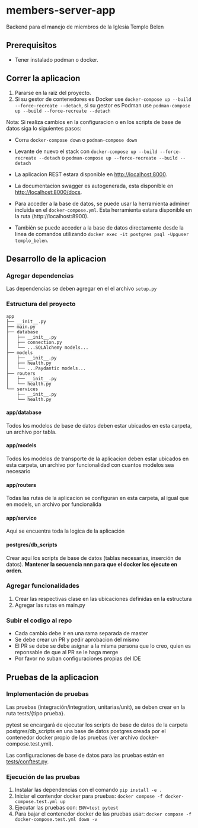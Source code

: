 # members-server-app

Backend para el manejo de miembros de la Iglesia Templo Belen

## Prerequisitos
- Tener instalado podman o docker.

## Correr la aplicacion

1. Pararse en la raiz del proyecto.
2. Si su gestor de contenedores es Docker use `docker-compose up --build --force-recreate --detach`, si su gestor es Podman use `podman-compose up --build --force-recreate --detach`

Nota: 
Si realiza cambios en la configuracion o en los scripts de base de datos siga lo siguientes pasos:
- Corra `docker-compose down` o `podman-compose down`
- Levante de nuevo el stack con `docker-compose up --build --force-recreate --detach` o `podman-compose up --force-recreate --build --detach`

- La aplicacion REST estara disponible en [http://localhost:8000](http://localhost:8000).
- La documentacion swagger es autogenerada, esta disponible en [http://localhost:8000/docs](http://localhost:8000/docs).

- Para acceder a la base de datos, se puede usar la herramienta adminer incluida en el `docker-compose.yml`. Esta herramienta estara disponible en la ruta (http://localhost:8900).
- También se puede acceder a la base de datos directamente desde la linea de comandos utilizando `docker exec -it postgres psql -Upguser templo_belen`.

## Desarrollo de la aplicacion

### Agregar dependencias
Las dependencias se deben agregar en el el archivo `setup.py`

### Estructura del proyecto

```
app
├── __init__.py
├── main.py
├── database
│   ├── __init__.py
│   ├── connection.py
│   └── ...SQLAlchemy models...
├── models
│   ├── __init__.py
│   ├── health.py
│   └── ...Paydantic models...
├── routers
│   ├── __init__.py
│   └── health.py
└── services
    ├── __init__.py
    └── health.py
```

#### app/database
Todos los modelos de base de datos deben estar ubicados en esta carpeta, un archivo por tabla.

#### app/models
Todos los modelos de transporte de la aplicacion deben estar ubicados en esta carpeta, un archivo por funcionalidad con cuantos modelos sea necesario

#### app/routers
Todas las rutas de la aplicacion se configuran en esta carpeta, al igual que en models, un archivo por funcionalida


#### app/service
Aqui se encuentra toda la logica de la aplicación

#### postgres/db_scripts
Crear aquí los scripts de base de datos (tablas necesarias, inserción de datos). **Mantener la secuencia nnn para que el docker los ejecute en orden**.

### Agregar funcionalidades
1. Crear las respectivas clase en las ubicaciones definidas en la estructura
2. Agregar las rutas en main.py

### Subir el codigo al repo
- Cada cambio debe ir en una rama separada de master
- Se debe crear un PR y pedir aprobacion del mismo 
- El PR se debe se debe asignar a la misma persona que lo creo, quien es reponsable de que al PR se le haga merge
- Por favor no suban configuraciones propias del IDE

## Pruebas de la aplicacion

### Implementación de pruebas

Las pruebas (integración/integration, unitarias/unit), se deben crear en la ruta tests/{tipo prueba}.

pytest se encargará de ejecutar los scripts de base de datos de la carpeta postgres/db_scripts en una base de datos postgres creada por el 
contenedor docker propio de las pruebas (ver archivo docker-compose.test.yml).

Las configuraciones de base de datos para las pruebas están en [tests/conftest.py](tests/conftest.py).

### Ejecución de las pruebas

1. Instalar las dependencias con el comando `pip install -e .`
2. Iniciar el contendor docker para pruebas: `docker compose -f docker-compose.test.yml up`
3. Ejecutar las pruebas con: `ENV=test pytest`
4. Para bajar el contenedor docker de las pruebas usar: `docker compose -f docker-compose.test.yml down -v`
